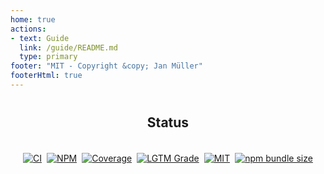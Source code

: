 ```yaml
---
home: true
actions:
- text: Guide
  link: /guide/README.md
  type: primary
footer: "MIT - Copyright &copy; Jan Müller"
footerHtml: true
---
```


<div id="status" style="margin-top: 40px">
  <h2 style="text-align: center">Status</h2>
  <div id="badges" style="align-items: center; display: flex; flex-wrap: wrap; justify-content: center; gap: 0.5rem; padding: 19.2px;">
    <a href="https://github.com/DerYeger/ts-result/actions/workflows/ci.yml">
      <img alt="CI" src="https://img.shields.io/github/workflow/status/DerYeger/ts-result/CI?label=ci&logo=github&color=#4DC71F">
    </a>
    <a href="https://www.npmjs.com/package/ts-result">
      <img alt="NPM" src="https://img.shields.io/npm/v/ts-result?logo=npm">
    </a>
    <a href="https://codecov.io/gh/DerYeger/ts-result">
      <img alt="Coverage" src="https://codecov.io/gh/DerYeger/ts-result/branch/master/graph/badge.svg?token=p35W6u2noe">
    </a>
    <a href="https://lgtm.com/projects/g/DerYeger/ts-result">
      <img alt="LGTM Grade" src="https://img.shields.io/lgtm/grade/javascript/github/DerYeger/ts-result?logo=lgtm">
    </a>
    <a href="https://opensource.org/licenses/MIT">
      <img alt="MIT" src="https://img.shields.io/npm/l/ts-result?color=%234DC71F">
    </a>
    <a href="https://bundlephobia.com/package/ts-result">
      <img alt="npm bundle size" src="https://img.shields.io/bundlephobia/minzip/ts-result">
    </a>
  </div>
</div>
